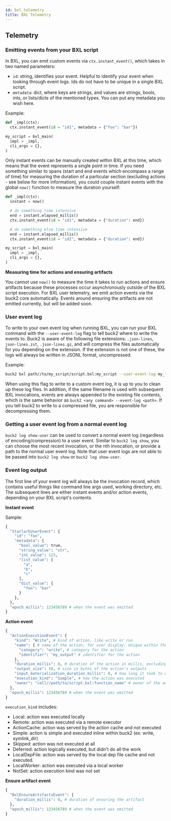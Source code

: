 ```yaml
---
id: bxl_telemetry
title: BXL Telemetry
---
```


## Telemetry

### Emitting events from your BXL script

In BXL, you can emit custom events via `ctx.instant_event()`, which takes in two
named parameters:

- `id`: string, identifies your event. Helpful to identify your event when
  looking through event logs. Ids do not have to be unique in a single BXL
  script.
- `metadata`: dict, where keys are strings, and values are strings, bools, ints,
  or lists/dicts of the mentioned types. You can put any metadata you wish here.

Example:

```python
def _impl(ctx):
  ctx.instant_event(id = "id1", metadata = {"foo": "bar"})

my_script = bxl_main(
  impl = _impl,
  cli_args = {},
)
```

Only instant events can be manually created within BXL at this time, which means
that the event represents a single point in time. If you need something similar
to spans (start and end events which encompass a range of time) for measuring
the duration of a particular section (excluding actions - see below for more
information), you could couple instant events with the global `now()` function
to measure the duration yourself:

```python
def _impl(ctx):
  instant = now()

  # do something time intensive
  end = instant.elapsed_millis()
  ctx.instant_event(id = "id1", metadata = {"duration": end})

  # do something else time intensive
  end = instant.elapsed_millis()
  ctx.instant_event(id = "id2", metadata = {"duration": end})

my_script = bxl_main(
  impl = _impl,
  cli_args = {},
)
```

**Measuring time for actions and ensuring artifacts**

You cannot use `now()` to measure the time it takes to run actions and ensure
artifacts because these processes occur asynchronously outside of the BXL script
execution. For BXL user telemetry, we emit action events via the buck2 core
automatically. Events around ensuring the artifacts are not emitted currently,
but will be added soon.

### User event log

To write to your own event log when running BXL, you can run your BXL command
with the `--user-event-log` flag to tell buck2 where to write the events to.
Buck2 is aware of the following file extensions: `.json-lines`,
`json-lines.zst`, `.json-lines.gz`, and will compress the files automatically
for you depending on the extension. If the extension is not one of these, the
logs will always be written in JSONL format, uncompressed.

Example:

```sh
buck2 bxl path//to/my_script/script.bxl:my_script --user-event-log my_file.json-lines.gz
```

When using this flag to write to a custom event log, it is up to you to clean up
these log files. In addition, if the same filename is used with subsequent BXL
invocations, events are always appended to the existing file contents, which is
the same behavior as `buck2 <any command> --event-log <path>`. If you tell buck2
to write to a compressed file, you are responsible for decompressing them.

### Getting a user event log from a normal event log

`buck2 log show-user` can be used to convert a normal event log (regardless of
encoding/compression) to a user event. Similar to `buck2 log show`, you can
choose the most recent invocation, or the nth invocation, or provide a path to
the normal user event log. Note that user event logs are not able to be passed
into `buck2 log show` or `buck2 log show-user`.

### Event log output

The first line of your event log will always be the invocation record, which
contains useful things like command line args used, working directory, etc. The
subsequent lines are either instant events and/or action events, depending on
your BXL script's contents.

**Instant event**

Sample:

```python
{
  "StarlarkUserEvent": {
    "id": "foo",
    "metadata": {
      "bool_value": true,
      "string_value": "str",
      "int_value": 123,
      "list_value": [
        "a",
        "b",
        "c"
      ],
      "dict_value": {
        "foo": "bar"
      }
    },
  },
  "epoch_millis": 123456789 # when the event was emitted
}
```

**Action event**

```python
{
  "ActionExecutionEvent": {
    "kind": "Write", # kind of action, like write or run
    "name": { # name of the action, for user display. Unique within the execution of a particular target
      "category": "write", # category for the action
      "identifier": "my_output" # identifier for the action
    },
    "duration_millis": 0, # duration of the action in millis, excluding input materialization time
    "output_size": 10, # size in bytes of the action's outputs
    "input_materialization_duration_millis": 0, # how long it took to materialize any inputs to the action
    "execution_kind": "Simple", # how the action was executed
    "owner": "cell//path/to/script.bxl:function_name" # owner of the action execution (target label, anon target label, bxl label)
  },
  "epoch_millis": 123456789 # when the event was emitted
}
```

`execution_kind` includes:

- Local: action was executed locally
- Remote: action was executed via a remote executor
- ActionCache: action was served by the action cache and not executed
- Simple: action is simple and executed inline within buck2 (ex: write,
  symlink_dir)
- Skipped: action was not executed at all
- Deferred: action logically executed, but didn't do all the work
- LocalDepFile: action was served by the local dep file cache and not executed.
- LocalWorker: action was executed via a local worker
- NotSet: action execution kind was not set

**Ensure artifact event**

```python
{
  "BxlEnsureArtifactsEvent": {
    "duration_millis": 0, # duration of ensuring the artifact
  },
  "epoch_millis": 123456789 # when the event was emitted
}
```
